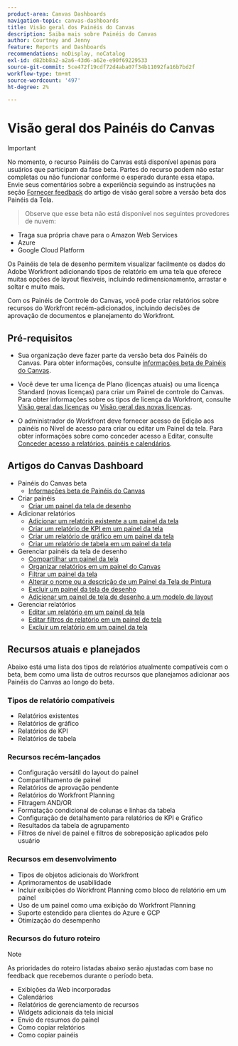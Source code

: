 ```yaml
---
product-area: Canvas Dashboards
navigation-topic: canvas-dashboards
title: Visão geral dos Painéis do Canvas
description: Saiba mais sobre Painéis do Canvas
author: Courtney and Jenny
feature: Reports and Dashboards
recommendations: noDisplay, noCatalog
exl-id: d82bb8a2-a2a6-43d6-a62e-e90f69229533
source-git-commit: 5ce472f19cdf72d4aba07f34b11092fa16b7bd2f
workflow-type: tm+mt
source-wordcount: '497'
ht-degree: 2%

---
```


# Visão geral dos Painéis do Canvas

>[!IMPORTANT]
>
>No momento, o recurso Painéis do Canvas está disponível apenas para usuários que participam da fase beta. Partes do recurso podem não estar completas ou não funcionar conforme o esperado durante essa etapa. Envie seus comentários sobre a experiência seguindo as instruções na seção [Fornecer feedback](/help/quicksilver/product-announcements/betas/canvas-dashboards-beta/canvas-dashboards-beta-information.md#provide-feedback) do artigo de visão geral sobre a versão beta dos Painéis da Tela.<br>
>>Observe que esse beta não está disponível nos seguintes provedores de nuvem:
>
>* Traga sua própria chave para o Amazon Web Services
>* Azure
>* Google Cloud Platform

Os Painéis de tela de desenho permitem visualizar facilmente os dados do Adobe Workfront adicionando tipos de relatório em uma tela que oferece muitas opções de layout flexíveis, incluindo redimensionamento, arrastar e soltar e muito mais.

Com os Painéis de Controle do Canvas, você pode criar relatórios sobre recursos do Workfront recém-adicionados, incluindo decisões de aprovação de documentos e planejamento do Workfront.


## Pré-requisitos

* Sua organização deve fazer parte da versão beta dos Painéis do Canvas. Para obter informações, consulte [informações beta de Painéis do Canvas](/help/quicksilver/product-announcements/betas/canvas-dashboards-beta/canvas-dashboards-beta-information.md).

* Você deve ter uma licença de Plano (licenças atuais) ou uma licença Standard (novas licenças) para criar um Painel de controle do Canvas. Para obter informações sobre os tipos de licença da Workfront, consulte [Visão geral das licenças](/help/quicksilver/administration-and-setup/add-users/access-levels-and-object-permissions/wf-licenses.md) ou [Visão geral das novas licenças](/help/quicksilver/administration-and-setup/add-users/how-access-levels-work/licenses-overview.md).

* O administrador do Workfront deve fornecer acesso de Edição aos painéis no Nível de acesso para criar ou editar um Painel da tela. Para obter informações sobre como conceder acesso a Editar, consulte [Conceder acesso a relatórios, painéis e calendários](/help/quicksilver/administration-and-setup/add-users/configure-and-grant-access/grant-access-reports-dashboards-calendars.md).

## Artigos do Canvas Dashboard

* Painéis do Canvas beta
   * [Informações beta de Painéis do Canvas](/help/quicksilver/product-announcements/betas/canvas-dashboards-beta/canvas-dashboards-beta-information.md)
* Criar painéis
   * [Criar um painel da tela de desenho](/help/quicksilver/reports-and-dashboards/canvas-dashboards/create-dashboards/create-dashboards.md)
* Adicionar relatórios
   * [Adicionar um relatório existente a um painel da tela](/help/quicksilver/reports-and-dashboards/canvas-dashboards/add-reports/add-existing-report.md)
   * [Criar um relatório de KPI em um painel da tela](/help/quicksilver/reports-and-dashboards/canvas-dashboards/add-reports/build-kpi-report.md)
   * [Criar um relatório de gráfico em um painel da tela](/help/quicksilver/reports-and-dashboards/canvas-dashboards/add-reports/build-chart-report.md)
   * [Criar um relatório de tabela em um painel da tela](/help/quicksilver/reports-and-dashboards/canvas-dashboards/add-reports/build-table-report.md)
* Gerenciar painéis da tela de desenho
   * [Compartilhar um painel da tela](/help/quicksilver/reports-and-dashboards/canvas-dashboards/manage-canvas-dashboards/share-canvas-dashboard.md)
   * [Organizar relatórios em um painel do Canvas](/help/quicksilver/reports-and-dashboards/canvas-dashboards/manage-canvas-dashboards/arrange-reports-in-dashboard.md)
   * [Filtrar um painel da tela](/help/quicksilver/reports-and-dashboards/canvas-dashboards/manage-canvas-dashboards/filter-canvas-dashboard.md)
   * [Alterar o nome ou a descrição de um Painel da Tela de Pintura](/help/quicksilver/reports-and-dashboards/canvas-dashboards/manage-canvas-dashboards/change-name-or-description-of-dashboard.md)
   * [Excluir um painel da tela de desenho](/help/quicksilver/reports-and-dashboards/canvas-dashboards/manage-canvas-dashboards/delete-a-canvas-dashboard.md)
   * [Adicionar um painel de tela de desenho a um modelo de layout](/help/quicksilver/reports-and-dashboards/canvas-dashboards/manage-canvas-dashboards/add-dashboard-to-layout-template.md)
* Gerenciar relatórios
   * [Editar um relatório em um painel da tela](/help/quicksilver/reports-and-dashboards/canvas-dashboards/manage-reports/edit-a-report.md)
   * [Editar filtros de relatório em um painel de tela](/help/quicksilver/reports-and-dashboards/canvas-dashboards/manage-reports/edit-report-filters.md)
   * [Excluir um relatório em um painel da tela](/help/quicksilver/reports-and-dashboards/canvas-dashboards/manage-reports/delete-a-report.md)

## Recursos atuais e planejados

Abaixo está uma lista dos tipos de relatórios atualmente compatíveis com o beta, bem como uma lista de outros recursos que planejamos adicionar aos Painéis do Canvas ao longo do beta.

### Tipos de relatório compatíveis

* Relatórios existentes
* Relatórios de gráfico
* Relatórios de KPI
* Relatórios de tabela

### Recursos recém-lançados

* Configuração versátil do layout do painel
* Compartilhamento de painel
* Relatórios de aprovação pendente
* Relatórios do Workfront Planning
* Filtragem AND/OR
* Formatação condicional de colunas e linhas da tabela
* Configuração de detalhamento para relatórios de KPI e Gráfico
* Resultados da tabela de agrupamento
* Filtros de nível de painel e filtros de sobreposição aplicados pelo usuário


### Recursos em desenvolvimento

* Tipos de objetos adicionais do Workfront
* Aprimoramentos de usabilidade
* Incluir exibições do Workfront Planning como bloco de relatório em um painel
* Uso de um painel como uma exibição do Workfront Planning
* Suporte estendido para clientes do Azure e GCP
* Otimização do desempenho

### Recursos do futuro roteiro

>[!NOTE]
>
>As prioridades do roteiro listadas abaixo serão ajustadas com base no feedback que recebemos durante o período beta.

* Exibições da Web incorporadas
* Calendários
* Relatórios de gerenciamento de recursos
* Widgets adicionais da tela inicial
* Envio de resumos do painel
* Como copiar relatórios
* Como copiar painéis


